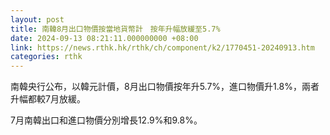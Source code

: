 ```yaml
---
layout: post
title: 南韓8月出口物價按當地貨幣計　按年升幅放緩至5.7%
date: 2024-09-13 08:21:11.000000000 +08:00
link: https://news.rthk.hk/rthk/ch/component/k2/1770451-20240913.htm
categories: rthk
---
```


南韓央行公布，以韓元計價，8月出口物價按年升5.7%，進口物價升1.8%，兩者升幅都較7月放緩。

7月南韓出口和進口物價分別增長12.9%和9.8%。
